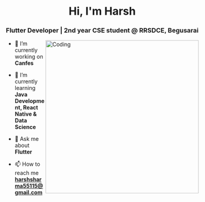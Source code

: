 
<h1 align="center">Hi, I'm Harsh</h1>
<h3 align="center">Flutter Developer | 2nd year CSE student @ RRSDCE, Begusarai</h3>
<img align="right" alt="Coding" width="400" src="https://cdn.dribbble.com/userupload/3853009/file/original-d82ec384424da7f05d296e3a00d06654.png?compress=1&resize=752x">


- 🔭 I’m currently working on **Canfes**

- 🌱 I’m currently learning **Java Development, React Native & Data Science**

- 💬 Ask me about **Flutter**

- 📫 How to reach me **harshsharma55115@gmail.com**
